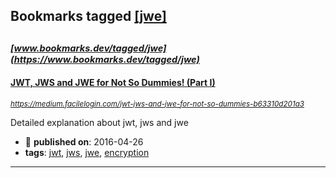 ## Bookmarks tagged [[jwe]](https://www.bookmarks.dev/search?q=[jwe])

_<sup><sup>[www.bookmarks.dev/tagged/jwe](https://www.bookmarks.dev/tagged/jwe)</sup></sup>_
---
#### [JWT, JWS and JWE for Not So Dummies! (Part I)](https://medium.facilelogin.com/jwt-jws-and-jwe-for-not-so-dummies-b63310d201a3)
_<sup>https://medium.facilelogin.com/jwt-jws-and-jwe-for-not-so-dummies-b63310d201a3</sup>_

Detailed explanation about jwt, jws and jwe
* :calendar: **published on**: 2016-04-26
* **tags**: [jwt](../tagged/jwt.md), [jws](../tagged/jws.md), [jwe](../tagged/jwe.md), [encryption](../tagged/encryption.md)
---
